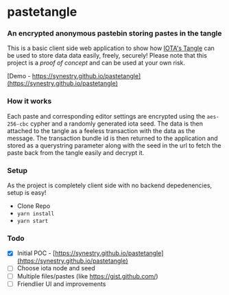 # pastetangle
### An encrypted anonymous pastebin storing pastes in the tangle
This is a basic client side web application to show how [IOTA's Tangle](https://github.com/iotaledger) can be used to store data data easily, freely, securely! Please note that this project is a _proof of concept_ and can be used at your own risk.

[Demo - https://synestry.github.io/pastetangle](https://synestry.github.io/pastetangle)

### How it works
Each paste and corresponding editor settings are encrypted using the `aes-256-cbc` cypher and a randomly generated iota seed. The data is then attached to the tangle as a feeless transaction with the data as the message. The transaction bundle id is then returned to the application and stored as a querystring parameter along with the seed in the url to fetch the paste back from the tangle easily and decrypt it.

### Setup
As the project is completely client side with no backend depedenencies, setup is easy!
* Clone Repo
* `yarn install`
* `yarn start`

### Todo
- [x] Initial POC - [https://synestry.github.io/pastetangle](https://synestry.github.io/pastetangle)
- [ ] Choose iota node and seed
- [ ] Multiple files/pastes (like https://gist.github.com/)
- [ ] Friendlier UI and improvements

